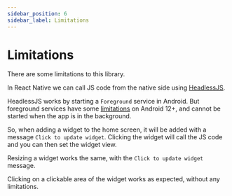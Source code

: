 ```yaml
---
sidebar_position: 6
sidebar_label: Limitations
---
```


# Limitations

There are some limitations to this library.

In React Native we can call JS code from the native side using [HeadlessJS](https://reactnative.dev/docs/headless-js-android).

HeadlessJS works by starting a `Foreground` service in Android. But foreground services have some [limitations](https://developer.android.com/guide/components/foreground-services#background-start-restrictions) on Android 12+, and cannot be started when the app is in the background.

So, when adding a widget to the home screen, it will be added with a message `Click to update widget`. Clicking the widget will call the JS code and you can then set the widget view.

Resizing a widget works the same, with the `Click to update widget` message.

Clicking on a clickable area of the widget works as expected, without any limitations.
